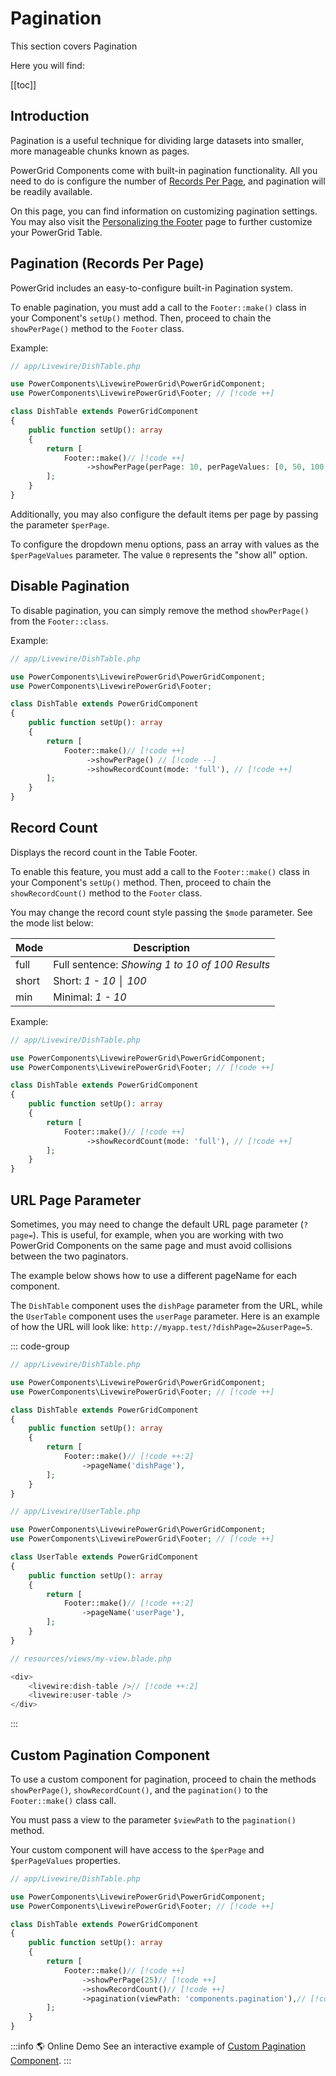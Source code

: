 # Pagination

This section covers Pagination

Here you will find:

[[toc]]

## Introduction

Pagination is a useful technique for dividing large datasets into smaller, more manageable chunks known as pages.

PowerGrid Components come with built-in pagination functionality. All you need to do is configure the number of [Records Per Page](/table-features/pagination.html#records-per-page), and pagination will be readily available.

On this page, you can find information on customizing pagination settings. You may also visit the [Personalizing the Footer](/table-features/header-and-footer.html#personalizing-header-footer) page to further customize your PowerGrid Table.

## Pagination (Records Per Page)

PowerGrid includes an easy-to-configure built-in Pagination system.

To enable pagination, you must add a call to the `Footer::make()` class in your Component's `setUp()` method. Then, proceed to chain the `showPerPage()` method to the `Footer` class.

Example:

```php
// app/Livewire/DishTable.php

use PowerComponents\LivewirePowerGrid\PowerGridComponent;
use PowerComponents\LivewirePowerGrid\Footer; // [!code ++]

class DishTable extends PowerGridComponent
{
    public function setUp(): array
    {
        return [
            Footer::make()// [!code ++]
                 ->showPerPage(perPage: 10, perPageValues: [0, 50, 100, 500]), // [!code ++]
        ];
    }
}
```

Additionally, you may also configure the default items per page by passing the parameter `$perPage`.

To configure the dropdown menu options, pass an array with values as the `$perPageValues` parameter. The value `0` represents the "show all" option.

## Disable Pagination

To disable pagination, you can simply remove the method `showPerPage()` from the `Footer::class`.

Example:

```php
// app/Livewire/DishTable.php

use PowerComponents\LivewirePowerGrid\PowerGridComponent;
use PowerComponents\LivewirePowerGrid\Footer;   

class DishTable extends PowerGridComponent
{
    public function setUp(): array
    {
        return [
            Footer::make()// [!code ++]
                 ->showPerPage() // [!code --]
                 ->showRecordCount(mode: 'full'), // [!code ++]
        ];
    }
}
```

## Record Count

Displays the record count in the Table Footer.

To enable this feature, you must add a call to the `Footer::make()` class in your Component's `setUp()` method. Then, proceed to chain the `showRecordCount()` method to the `Footer` class.

You may change the record count style passing the `$mode` parameter. See the mode list below:

| Mode  | Description                                                |
|-------|------------------------------------------------------------|
| full  | Full sentence: *Showing 1 to 10 of 100 Results*            |
| short | Short:   *1 - 10 │ 100*                                    |
| min   | Minimal: *1 - 10*                                          |

Example:

```php
// app/Livewire/DishTable.php

use PowerComponents\LivewirePowerGrid\PowerGridComponent;
use PowerComponents\LivewirePowerGrid\Footer; // [!code ++]

class DishTable extends PowerGridComponent
{
    public function setUp(): array
    {
        return [
            Footer::make()// [!code ++]
                 ->showRecordCount(mode: 'full'), // [!code ++]
        ];
    }
}
```

## URL Page Parameter

Sometimes, you may need to change the default URL page parameter (`?page=`). This is useful, for example, when you are working with two PowerGrid Components on the same page and must avoid collisions between the two paginators.

The example below shows how to use a different pageName for each component.

The `DishTable` component uses the `dishPage` parameter from the URL, while the `UserTable` component uses the `userPage` parameter. Here is an example of how the URL will look like: `http://myapp.test/?dishPage=2&userPage=5`.

::: code-group

```php [DishTable.php]
// app/Livewire/DishTable.php

use PowerComponents\LivewirePowerGrid\PowerGridComponent;
use PowerComponents\LivewirePowerGrid\Footer; // [!code ++]

class DishTable extends PowerGridComponent
{
    public function setUp(): array
    {
        return [
            Footer::make()// [!code ++:2]
                ->pageName('dishPage'),
        ];
    }
}
```

```php [UserTable.php]
// app/Livewire/UserTable.php

use PowerComponents\LivewirePowerGrid\PowerGridComponent;
use PowerComponents\LivewirePowerGrid\Footer; // [!code ++]

class UserTable extends PowerGridComponent
{
    public function setUp(): array
    {
        return [
            Footer::make()// [!code ++:2]
                ->pageName('userPage'),
        ];
    }
}
```

```php [my-view.blade.php]
// resources/views/my-view.blade.php

<div>
    <livewire:dish-table />// [!code ++:2]
    <livewire:user-table />
</div>
```

:::

## Custom Pagination Component

To use a custom component for pagination, proceed to chain the methods `showPerPage()`, `showRecordCount()`, and the `pagination()` to the `Footer::make()` class call.

You must pass a view to the parameter `$viewPath` to the `pagination()` method.

Your custom component will have access to the `$perPage` and `$perPageValues` properties.

```php
// app/Livewire/DishTable.php

use PowerComponents\LivewirePowerGrid\PowerGridComponent;
use PowerComponents\LivewirePowerGrid\Footer; // [!code ++]

class DishTable extends PowerGridComponent
{
    public function setUp(): array
    {
        return [
            Footer::make()// [!code ++]
                ->showPerPage(25)// [!code ++]
                ->showRecordCount()// [!code ++]
                ->pagination(viewPath: 'components.pagination'),// [!code ++]
        ];
    }
}
```

:::info 🌎 Online Demo
See an interactive example of [Custom Pagination Component](https://demo.livewire-powergrid.com/examples/custom-theme).
:::
